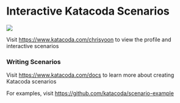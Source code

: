 # Interactive Katacoda Scenarios

[![](http://shields.katacoda.com/katacoda/chrisyoon/count.svg)](https://www.katacoda.com/chrisyoon "Get your profile on Katacoda.com")

Visit https://www.katacoda.com/chrisyoon to view the profile and interactive scenarios

### Writing Scenarios
Visit https://www.katacoda.com/docs to learn more about creating Katacoda scenarios

For examples, visit https://github.com/katacoda/scenario-example
